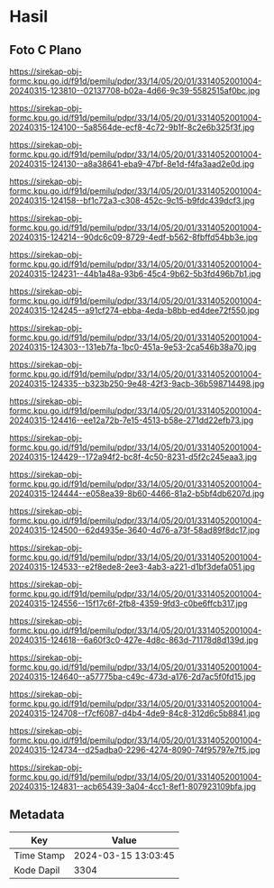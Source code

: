 # Hasil

## Foto C Plano

https://sirekap-obj-formc.kpu.go.id/f91d/pemilu/pdpr/33/14/05/20/01/3314052001004-20240315-123810--02137708-b02a-4d66-9c39-5582515af0bc.jpg

https://sirekap-obj-formc.kpu.go.id/f91d/pemilu/pdpr/33/14/05/20/01/3314052001004-20240315-124100--5a8564de-ecf8-4c72-9b1f-8c2e6b325f3f.jpg

https://sirekap-obj-formc.kpu.go.id/f91d/pemilu/pdpr/33/14/05/20/01/3314052001004-20240315-124130--a8a38641-eba9-47bf-8e1d-f4fa3aad2e0d.jpg

https://sirekap-obj-formc.kpu.go.id/f91d/pemilu/pdpr/33/14/05/20/01/3314052001004-20240315-124158--bf1c72a3-c308-452c-9c15-b9fdc439dcf3.jpg

https://sirekap-obj-formc.kpu.go.id/f91d/pemilu/pdpr/33/14/05/20/01/3314052001004-20240315-124214--90dc6c09-8729-4edf-b562-8fbffd54bb3e.jpg

https://sirekap-obj-formc.kpu.go.id/f91d/pemilu/pdpr/33/14/05/20/01/3314052001004-20240315-124231--44b1a48a-93b6-45c4-9b62-5b3fd496b7b1.jpg

https://sirekap-obj-formc.kpu.go.id/f91d/pemilu/pdpr/33/14/05/20/01/3314052001004-20240315-124245--a91cf274-ebba-4eda-b8bb-ed4dee72f550.jpg

https://sirekap-obj-formc.kpu.go.id/f91d/pemilu/pdpr/33/14/05/20/01/3314052001004-20240315-124303--131eb7fa-1bc0-451a-9e53-2ca546b38a70.jpg

https://sirekap-obj-formc.kpu.go.id/f91d/pemilu/pdpr/33/14/05/20/01/3314052001004-20240315-124335--b323b250-9e48-42f3-9acb-36b598714498.jpg

https://sirekap-obj-formc.kpu.go.id/f91d/pemilu/pdpr/33/14/05/20/01/3314052001004-20240315-124416--ee12a72b-7e15-4513-b58e-271dd22efb73.jpg

https://sirekap-obj-formc.kpu.go.id/f91d/pemilu/pdpr/33/14/05/20/01/3314052001004-20240315-124429--172a94f2-bc8f-4c50-8231-d5f2c245eaa3.jpg

https://sirekap-obj-formc.kpu.go.id/f91d/pemilu/pdpr/33/14/05/20/01/3314052001004-20240315-124444--e058ea39-8b60-4466-81a2-b5bf4db6207d.jpg

https://sirekap-obj-formc.kpu.go.id/f91d/pemilu/pdpr/33/14/05/20/01/3314052001004-20240315-124500--62d4935e-3640-4d76-a73f-58ad89f8dc17.jpg

https://sirekap-obj-formc.kpu.go.id/f91d/pemilu/pdpr/33/14/05/20/01/3314052001004-20240315-124533--e2f8ede8-2ee3-4ab3-a221-d1bf3defa051.jpg

https://sirekap-obj-formc.kpu.go.id/f91d/pemilu/pdpr/33/14/05/20/01/3314052001004-20240315-124556--15f17c6f-2fb8-4359-9fd3-c0be6ffcb317.jpg

https://sirekap-obj-formc.kpu.go.id/f91d/pemilu/pdpr/33/14/05/20/01/3314052001004-20240315-124618--6a60f3c0-427e-4d8c-863d-71178d8d139d.jpg

https://sirekap-obj-formc.kpu.go.id/f91d/pemilu/pdpr/33/14/05/20/01/3314052001004-20240315-124640--a57775ba-c49c-473d-a176-2d7ac5f0fd15.jpg

https://sirekap-obj-formc.kpu.go.id/f91d/pemilu/pdpr/33/14/05/20/01/3314052001004-20240315-124708--f7cf6087-d4b4-4de9-84c8-312d6c5b8841.jpg

https://sirekap-obj-formc.kpu.go.id/f91d/pemilu/pdpr/33/14/05/20/01/3314052001004-20240315-124734--d25adba0-2296-4274-8090-74f95797e7f5.jpg

https://sirekap-obj-formc.kpu.go.id/f91d/pemilu/pdpr/33/14/05/20/01/3314052001004-20240315-124831--acb65439-3a04-4cc1-8ef1-807923109bfa.jpg


## Metadata

| Key        | Value               |
| ---------- | ------------------- |
| Time Stamp | 2024-03-15 13:03:45 |
| Kode Dapil | 3304                |



